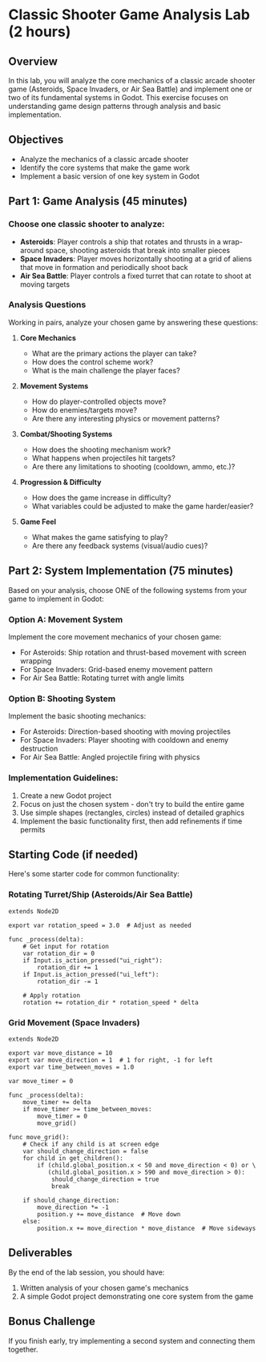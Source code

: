 # Classic Shooter Game Analysis Lab (2 hours)

## Overview
In this lab, you will analyze the core mechanics of a classic arcade shooter game (Asteroids, Space Invaders, or Air Sea Battle) and implement one or two of its fundamental systems in Godot. This exercise focuses on understanding game design patterns through analysis and basic implementation.

## Objectives
- Analyze the mechanics of a classic arcade shooter
- Identify the core systems that make the game work
- Implement a basic version of one key system in Godot

## Part 1: Game Analysis (45 minutes)

### Choose one classic shooter to analyze:
- **Asteroids**: Player controls a ship that rotates and thrusts in a wrap-around space, shooting asteroids that break into smaller pieces
- **Space Invaders**: Player moves horizontally shooting at a grid of aliens that move in formation and periodically shoot back
- **Air Sea Battle**: Player controls a fixed turret that can rotate to shoot at moving targets

### Analysis Questions
Working in pairs, analyze your chosen game by answering these questions:

1. **Core Mechanics**
   - What are the primary actions the player can take?
   - How does the control scheme work?
   - What is the main challenge the player faces?

2. **Movement Systems**
   - How do player-controlled objects move?
   - How do enemies/targets move?
   - Are there any interesting physics or movement patterns?

3. **Combat/Shooting Systems**
   - How does the shooting mechanism work?
   - What happens when projectiles hit targets?
   - Are there any limitations to shooting (cooldown, ammo, etc.)?

4. **Progression & Difficulty**
   - How does the game increase in difficulty?
   - What variables could be adjusted to make the game harder/easier?

5. **Game Feel**
   - What makes the game satisfying to play?
   - Are there any feedback systems (visual/audio cues)?

## Part 2: System Implementation (75 minutes)

Based on your analysis, choose ONE of the following systems from your game to implement in Godot:

### Option A: Movement System
Implement the core movement mechanics of your chosen game:
- For Asteroids: Ship rotation and thrust-based movement with screen wrapping
- For Space Invaders: Grid-based enemy movement pattern
- For Air Sea Battle: Rotating turret with angle limits

### Option B: Shooting System
Implement the basic shooting mechanics:
- For Asteroids: Direction-based shooting with moving projectiles
- For Space Invaders: Player shooting with cooldown and enemy destruction
- For Air Sea Battle: Angled projectile firing with physics

### Implementation Guidelines:
1. Create a new Godot project
2. Focus on just the chosen system - don't try to build the entire game
3. Use simple shapes (rectangles, circles) instead of detailed graphics
4. Implement the basic functionality first, then add refinements if time permits

## Starting Code (if needed)

Here's some starter code for common functionality:

### Rotating Turret/Ship (Asteroids/Air Sea Battle)
```gdscript
extends Node2D

export var rotation_speed = 3.0  # Adjust as needed

func _process(delta):
    # Get input for rotation
    var rotation_dir = 0
    if Input.is_action_pressed("ui_right"):
        rotation_dir += 1
    if Input.is_action_pressed("ui_left"):
        rotation_dir -= 1
        
    # Apply rotation
    rotation += rotation_dir * rotation_speed * delta
```

### Grid Movement (Space Invaders)
```gdscript
extends Node2D

export var move_distance = 10
export var move_direction = 1  # 1 for right, -1 for left
export var time_between_moves = 1.0

var move_timer = 0

func _process(delta):
    move_timer += delta
    if move_timer >= time_between_moves:
        move_timer = 0
        move_grid()

func move_grid():
    # Check if any child is at screen edge
    var should_change_direction = false
    for child in get_children():
        if (child.global_position.x < 50 and move_direction < 0) or \
           (child.global_position.x > 590 and move_direction > 0):
            should_change_direction = true
            break
    
    if should_change_direction:
        move_direction *= -1
        position.y += move_distance  # Move down
    else:
        position.x += move_direction * move_distance  # Move sideways
```

## Deliverables
By the end of the lab session, you should have:

1. Written analysis of your chosen game's mechanics
2. A simple Godot project demonstrating one core system from the game

## Bonus Challenge
If you finish early, try implementing a second system and connecting them together.